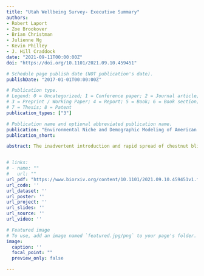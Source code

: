 ```yaml
---
title: "Utah Wellbeing Survey- Executive Summary"
authors:
- Robert Laport
- Zoe Brookover
- Brian Christman
- Julienne Ng
- Kevin Philley
- J. Hill Craddock
date: "2021-09-11T00:00:00Z"
doi: "https://doi.org/10.1101/2021.09.10.459451"

# Schedule page publish date (NOT publication's date).
publishDate: "2017-01-01T00:00:00Z"

# Publication type.
# Legend: 0 = Uncategorized; 1 = Conference paper; 2 = Journal article;
# 3 = Preprint / Working Paper; 4 = Report; 5 = Book; 6 = Book section;
# 7 = Thesis; 8 = Patent
publication_types: ["3"]

# Publication name and optional abbreviated publication name.
publication: "Environmental Niche and Demographic Modeling of American chestnut Near its Southwestern Range Limit"
publication_short:

abstract: The inadvertent introduction and rapid spread of chestnut blight (caused by Cryphonectria parasitica (Murr.) Barr) in the early 20th century resulted in the demise of American chestnut (Castanea dentata (Marsh.) Borkh.; Fagaceae) as a major component of forest canopies and had negative impacts on eastern forest communities. Research efforts over the last century have documented the persistence of occasional trees and root crown/stump sprouts throughout much of the species’ historic range providing the basis for ongoing breeding of blight-resistant stock and restoration efforts. Unfortunately, it remains unclear how much of the historic range remains climatically suitable for remnant trees that may harbor unique genetic variation for successful reintroduction efforts. Here we investigate whether the southwestern portion of the historical range remains environmentally suitable for undiscovered remnant populations of C. dentata using environmental niche modeling. We also use stage-structured matrix projection models to investigate the potential demographic future of C. dentata in W Tennessee, N Mississippi, SW Kentucky, and NW Alabama based upon observations of American chestnut in these areas over the last several decades. We found that suitable habitat associated with higher elevations and areas of high forest canopy cover occurs throughout much of the southwestern portion of the historical range and that populations of American chestnut in these areas are predicted to drastically decline over the next ∼100-200 years without conservation interventions to mitigate the negative consequences of chestnut blight.


# links:
# - name: ""
#   url: ""
url_pdf: "https://www.biorxiv.org/content/10.1101/2021.09.10.459451v1.full.pdf"
url_code: ''
url_dataset: ''
url_poster: ''
url_project: ''
url_slides: ''
url_source: ''
url_video: ''

# Featured image
# To use, add an image named `featured.jpg/png` to your page's folder. 
image:
  caption: ''
  focal_point: ""
  preview_only: false

---
```

